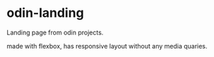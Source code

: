 # odin-landing

Landing page from odin projects.

made with flexbox, has responsive layout without any media quaries.
